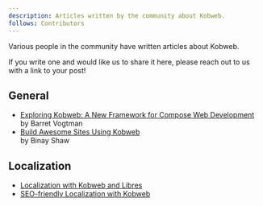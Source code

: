 ```yaml
---
description: Articles written by the community about Kobweb.
follows: Contributors
---
```


Various people in the community have written articles about Kobweb.

If you write one and would like us to share it here, please reach out to us with a link to your post!

## General

* [Exploring Kobweb: A New Framework for Compose Web Development](https://medium.com/@b.vogtman/exploring-kobweb-4d54f9288ce)
  <br>by Barret Vogtman
* [Build Awesome Sites Using Kobweb](https://medium.com/@binayshaw7777/unleash-the-power-of-kotlin-build-awesome-sites-using-kobweb-dbe588b0c2fb)
  <br>by Binay Shaw


## Localization

* [Localization with Kobweb and Libres](https://blog.fluen.se/tech/kobweb-localization)
* [SEO-friendly Localization with Kobweb](https://blog.fluen.se/tech/kobweb-localization-seo-friendly)
